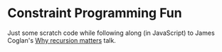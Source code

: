 # Constraint Programming Fun

Just some scratch code while following along (in JavaScript) to James Coglan's
[Why recursion matters](https://www.youtube.com/watch?v=qhwG2B77fQk) talk.
